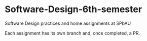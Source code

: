 # Software-Design-6th-semester
Software Design practices and home assignments at SPbAU

Each assignment has its own branch and, once completed, a PR.